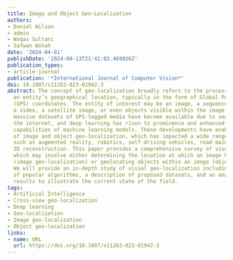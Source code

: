 ```yaml
---
title: Image and Object Geo-Localization
authors:
- Daniel Wilson
- admin
- Waqas Sultani
- Safwan Wshah
date: '2024-04-01'
publishDate: '2024-08-13T21:41:03.469026Z'
publication_types:
- article-journal
publication: '*International Journal of Computer Vision*'
doi: 10.1007/s11263-023-01942-3
abstract: The concept of geo-localization broadly refers to the process of determining
  an entity’s geographical location, typically in the form of Global Positioning System
  (GPS) coordinates. The entity of interest may be an image, a sequence of images,
  a video, a satellite image, or even objects visible within the image. Recently,
  massive datasets of GPS-tagged media have become available due to smartphones and
  the internet, and deep learning has risen to prominence and enhanced the performance
  capabilities of machine learning models. These developments have enabled the rise
  of image and object geo-localization, which has impacted a wide range of applications
  such as augmented reality, robotics, self-driving vehicles, road maintenance, and
  3D reconstruction. This paper provides a comprehensive survey of visual geo-localization,
  which may involve either determining the location at which an image has been captured
  (image geo-localization) or geolocating objects within an image (object geo-localization).
  We will provide an in-depth study of visual geo-localization including a summary
  of popular algorithms, a description of proposed datasets, and an analysis of performance
  results to illustrate the current state of the field.
tags:
- Artificial Intelligence
- Cross-view geo-localization
- Deep learning
- Geo-localization
- Image geo-localization
- Object geo-localization
links:
- name: URL
  url: https://doi.org/10.1007/s11263-023-01942-3
---
```

